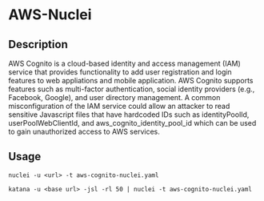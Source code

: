 # AWS-Nuclei

## Description
AWS Cognito is a cloud-based identity and access management (IAM) service that provides functionality to add user registration and login features to web appliations and mobile application. AWS Cognito supports features such as multi-factor authentication, social identity providers (e.g., Facebook, Google), and user directory management. A common misconfiguration of the IAM service could allow an attacker to read sensitive Javascript files that have hardcoded IDs such as identityPoolId, userPoolWebClientId, and aws_cognito_identity_pool_id which can be used to gain unauthorized access to AWS services.

## Usage
`nuclei -u <url> -t aws-cognito-nuclei.yaml`

`katana -u <base url> -jsl -rl 50 | nuclei -t aws-cognito-nuclei.yaml`
